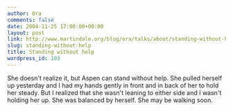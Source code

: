 ```yaml
---
author: Ora
comments: false
date: 2004-11-25 17:00:00+00:00
layout: post
link: http://www.martindale.org/blog/ora/talks/about/standing-without-help
slug: standing-without-help
title: Standing without help
wordpress_id: 103
---
```


She doesn't realize it, but Aspen can stand without help. She pulled herself up yesterday and I had my hands gently in front and in back of her to hold her steady. But I realized that she wasn't leaning to either side and I wasn't holding her up. She was balanced by herself. She may be walking soon.
  

